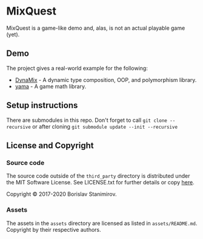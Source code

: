 MixQuest
========

MixQuest is a game-like demo and, alas, is not an actual playable game (yet).

## Demo

The project gives a real-world example for the following:

* [DynaMix](https://github.com/iboB/dynamix) - A dynamic type composition, OOP, and polymorphism library.
* [yama](https://github.com/iboB/yama) - A game math library.

## Setup instructions

There are submodules in this repo. Don't forget to call `git clone --recursive` or after cloning `git submodule update --init --recursive`

## License and Copyright

### Source code

The source code outside of the `third_party` directory is distributed under the MIT Software License. See LICENSE.txt for further details or copy [here](http://opensource.org/licenses/MIT).

Copyright &copy; 2017-2020 Borislav Stanimirov.

### Assets

The assets in the `assets` directory are licensed as listed in `assets/README.md`. Copyright by their respective authors.

